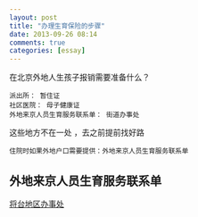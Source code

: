 ```yaml
---
layout: post
title: "办理生育保险的步骤"
date: 2013-09-26 08:14
comments: true
categories: [essay]
---
```


在北京外地人生孩子报销需要准备什么？

	派出所： 暂住证
	社区医院： 母子健康证
	外地来京人员生育服务联系单： 街道办事处

这些地方不在一处 ，去之前提前找好路








> 


    住院时如果外地户口需要提供：外地来京人员生育服务联系单

## 外地来京人员生育服务联系单

[将台地区办事处](http://life.bjchy.gov.cn/jxdq/jtdq/shfw/fwdw/jdbs/402883ef26b083f10126b12da65c004c.html "将台地区办事处")